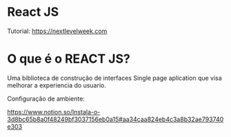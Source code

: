 # React JS

Tutorial: https://nextlevelweek.com

# O que é o REACT JS?

Uma biblioteca de construção de interfaces Single page aplication que visa melhorar a experiencia do usuario.

Configuração de ambiente:

https://www.notion.so/Instala-o-3d8bc65b8a0f48249bf3037156eb0a15#aa34caa824eb4c3a8b32ae793740e303